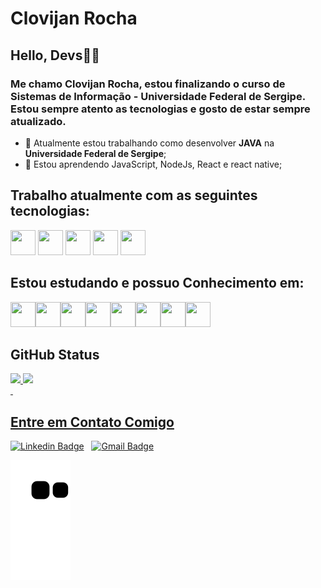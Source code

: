 # Clovijan Rocha

## Hello, Devs👍🏿

### Me chamo **Clovijan Rocha**, estou finalizando o curso de **Sistemas de Informação - Universidade Federal de Sergipe**. Estou sempre atento as tecnologias e gosto de estar sempre atualizado.

- 🔭 Atualmente estou trabalhando como desenvolver **JAVA** na **Universidade Federal de Sergipe**;
- 🌱 Estou aprendendo JavaScript, NodeJs, React e react native;
&nbsp;

## Trabalho atualmente com as seguintes tecnologias:

<img src="https://cdn.jsdelivr.net/gh/devicons/devicon/icons/java/java-original.svg" width="40" height="40"/>&nbsp;<img src="https://cdn.jsdelivr.net/gh/devicons/devicon/icons/spring/spring-original.svg" width="40" height="40"/>&nbsp;<img src="https://cdn.jsdelivr.net/gh/devicons/devicon/icons/jenkins/jenkins-original.svg" width="40" height="40"/>&nbsp;<img src="https://cdn.jsdelivr.net/gh/devicons/devicon/icons/git/git-original.svg" width="40" height="40"/>&nbsp;<img src="https://cdn.jsdelivr.net/gh/devicons/devicon/icons/gitlab/gitlab-original.svg" width="40" height="40"/>

## Estou estudando e possuo Conhecimento em: 

<img src="https://cdn.jsdelivr.net/gh/devicons/devicon/icons/python/python-original.svg" width="40" height="40"/><img src="https://cdn.jsdelivr.net/gh/devicons/devicon/icons/linux/linux-original.svg" width="40" height="40"/><img src="https://cdn.jsdelivr.net/gh/devicons/devicon/icons/github/github-original.svg" width="40" height="40"/><img src="https://cdn.jsdelivr.net/gh/devicons/devicon/icons/nodejs/nodejs-original.svg" width="40" height="40"/><img src="https://cdn.jsdelivr.net/gh/devicons/devicon/icons/typescript/typescript-original.svg" width="40" height="40"/><img src="https://cdn.jsdelivr.net/gh/devicons/devicon/icons/nodejs/nodejs-original-wordmark.svg"  width="40" height="40"/><img src="https://cdn.jsdelivr.net/gh/devicons/devicon/icons/react/react-original-wordmark.svg" width="40" height="40"/><img src="https://cdn.jsdelivr.net/gh/devicons/devicon/icons/docker/docker-original.svg" width="40" height="40"/>

## GitHub Status

<div>
<a href="https://github.com/seu-Clovijan">
<img height="180em" src="https://github-readme-stats.vercel.app/api/top-langs/?username=Clovijan&layout=compact&langs_count=7&theme=dracula"/>
<img height="180em" src="https://github-readme-stats.vercel.app/api?username=Clovijan&show_icons=true&theme=dracula&include_all_commits=true&count_private=true"/>
</div>
&nbsp;

## Entre em Contato Comigo
[![Linkedin Badge](https://img.shields.io/badge/-ClovijanRocha-blue?style=flat-square&logo=Linkedin&logoColor=white&link=https://www.linkedin.com/in/clovijan-rocha-b468071b1/)](https://www.linkedin.com/in/clovijan-rocha-b468071b1/) 
&nbsp;
[![Gmail Badge](https://img.shields.io/badge/-clovijan@gmail.com-c14438?style=flat-square&logo=Gmail&logoColor=white&link=mailto:clovijan@gmail.com)](mailto:clovijan@gmail.com)

![Snake animation](https://github.com/Clovijan/Clovijan/blob/output/github-contribution-grid-snake.svg)
